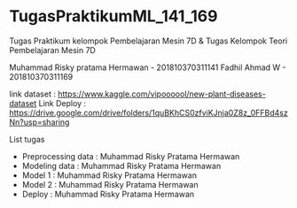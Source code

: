 # TugasPraktikumML_141_169
Tugas Praktikum kelompok Pembelajaran Mesin 7D & Tugas Kelompok Teori Pembelajaran Mesin 7D

Muhammad Risky pratama Hermawan - 201810370311141
Fadhil Ahmad W - 201810370311169

link dataset : https://www.kaggle.com/vipoooool/new-plant-diseases-dataset
Link Deploy : https://drive.google.com/drive/folders/1quBKhCS0zfviKJnja0Z8z_0FFBd4szNn?usp=sharing

List tugas
- Preprocessing data : Muhammad Risky Pratama Hermawan
- Modeling data      : Muhammad Risky Pratama Hermawan 
- Model 1            : Muhammad Risky Pratama Hermawan
- Model 2            : Muhammad Risky Pratama Hermawan
- Deploy             : Muhammad Risky Pratama Hermawan
